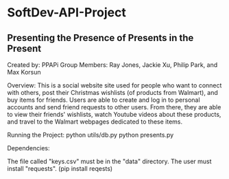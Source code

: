 # SoftDev-API-Project

## Presenting the Presence of Presents in the Present

Created by: PPAPi
Group Members: Ray Jones, Jackie Xu, Philip Park, and Max Korsun

Overview:
This is a social website site used for people who want to connect with others, post their Christmas wishlists (of products from Walmart), and buy items for friends. Users are able to create and log in to personal accounts and send friend requests to other users. From there, they are able to view their friends' wishlists, watch Youtube videos about these products, and travel to the Walmart webpages dedicated to these items. 

Running the Project:
python utils/db.py
python presents.py

Dependencies:

The file called "keys.csv" must be in the "data" directory.
The user must install "requests". (pip install reqests)



